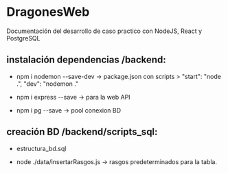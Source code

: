 # DragonesWeb

Documentación del desarrollo de caso practico con NodeJS, React y PostgreSQL

## instalación dependencias /backend:

- npm i nodemon --save-dev   -> package.json con  scripts > "start": "node .", "dev": "nodemon ."

- npm i express --save   -> para la web API

- npm i pg --save -> pool conexion BD

## creación BD /backend/scripts_sql:

- estructura_bd.sql

- node ./data/insertarRasgos.js -> rasgos predeterminados para la tabla.
